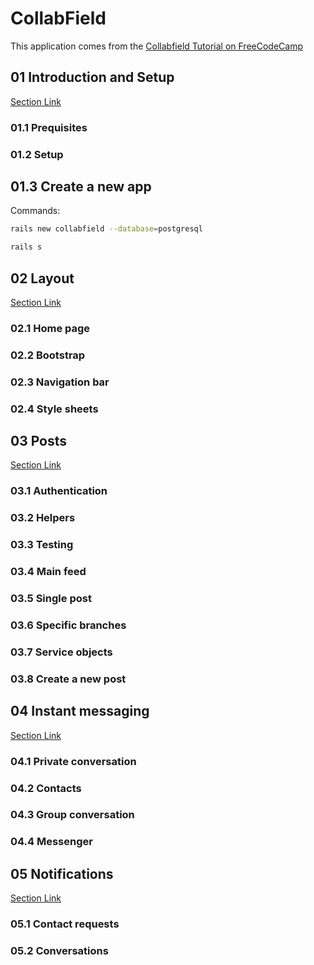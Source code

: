 # CollabField

This application comes from the [Collabfield Tutorial on FreeCodeCamp](https://www.freecodecamp.org/news/lets-create-an-intermediate-level-ruby-on-rails-application-d7c6e997c63f/)

## 01 Introduction and Setup

[Section Link](https://www.freecodecamp.org/news/lets-create-an-intermediate-level-ruby-on-rails-application-d7c6e997c63f/#so-what-is-the-app-is-going-to-be-about)

### 01.1 Prequisites

### 01.2 Setup

## 01.3 Create a new app

Commands:

```bash
rails new collabfield --database=postgresql

rails s
```

## 02 Layout

[Section Link](https://www.freecodecamp.org/news/lets-create-an-intermediate-level-ruby-on-rails-application-d7c6e997c63f/#layout)

### 02.1 Home page

### 02.2 Bootstrap

### 02.3 Navigation bar

### 02.4 Style sheets

## 03 Posts

[Section Link](https://www.freecodecamp.org/news/lets-create-an-intermediate-level-ruby-on-rails-application-d7c6e997c63f/#posts)

### 03.1 Authentication

### 03.2 Helpers

### 03.3 Testing

### 03.4 Main feed

### 03.5 Single post

### 03.6 Specific branches

### 03.7 Service objects

### 03.8 Create a new post

## 04 Instant messaging

[Section Link](https://www.freecodecamp.org/news/lets-create-an-intermediate-level-ruby-on-rails-application-d7c6e997c63f/#instant-messaging)

### 04.1 Private conversation

### 04.2 Contacts

### 04.3 Group conversation

### 04.4 Messenger

## 05 Notifications

[Section Link](https://www.freecodecamp.org/news/lets-create-an-intermediate-level-ruby-on-rails-application-d7c6e997c63f/#notifications)

### 05.1 Contact requests

### 05.2 Conversations
